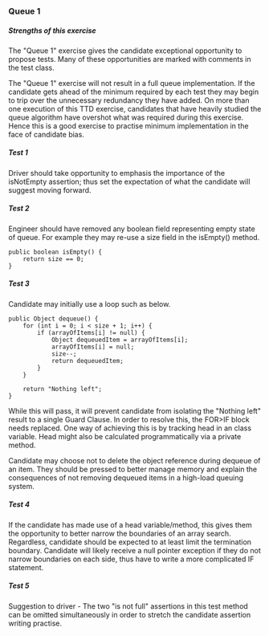 ### Queue 1
##### Strengths of this exercise  
The "Queue 1" exercise gives the candidate exceptional opportunity to propose tests. 
Many of these opportunities are marked with comments in the test class.

The "Queue 1" exercise will not result in a full queue implementation. 
If the candidate gets ahead of the minimum required by each test they may begin to trip over the unnecessary redundancy they have added. 
On more than one execution of this TTD exercise, candidates that have heavily studied the queue algorithm have overshot what was required during this exercise.
Hence this is a good exercise to practise minimum implementation in the face of candidate bias.

##### Test 1
Driver should take opportunity to emphasis the importance of the isNotEmpty assertion; 
thus set the expectation of what the candidate will suggest moving forward.

##### Test 2
Engineer should have removed any boolean field representing empty state of queue.
For example they may re-use a size field in the isEmpty() method.
```
public boolean isEmpty() {
    return size == 0;
}
```

##### Test 3
Candidate may initially use a loop such as below.
```
public Object dequeue() {
    for (int i = 0; i < size + 1; i++) {
        if (arrayOfItems[i] != null) {
            Object dequeuedItem = arrayOfItems[i];
            arrayOfItems[i] = null;
            size--;
            return dequeuedItem;
        }
    }

    return "Nothing left";
}
```
While this will pass, it will prevent candidate from isolating the "Nothing left" result to a single Guard Clause. 
In order to resolve this, the FOR>IF block needs replaced. One way of achieving this is by tracking head in an class variable.
Head might also be calculated programmatically via a private method.

Candidate may choose not to delete the object reference during dequeue of an item. 
They should be pressed to better manage memory and explain the consequences of not removing dequeued items in a high-load queuing system.

##### Test 4
If the candidate has made use of a head variable/method, this gives them the opportunity to better narrow the boundaries of an array search.
Regardless, candidate should be expected to at least limit the termination boundary.
Candidate will likely receive a null pointer exception if they do not narrow boundaries on each side, thus have to write a more complicated IF statement.

##### Test 5
Suggestion to driver - The two "is not full" assertions in this test method can be omitted simultaneously in order to stretch the candidate assertion writing practise.
